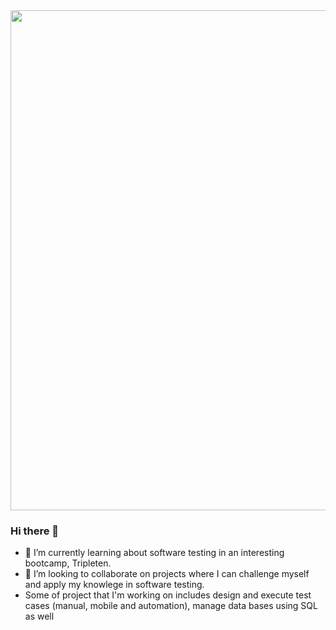 <div id="header" align="center">
  <img decoding="async" src="https://www.canva.com/design/DAGENASsbOo/LlZzZXWpWhiCbTJDEKpodA/edit?utm_content=DAGENASsbOo&utm_campaign=designshare&utm_medium=link2&utm_source=sharebutton
" width="800"/>
</div>

### Hi there 👋

- 🌱 I’m currently learning about software testing in an interesting bootcamp, Tripleten.
- 👯 I’m looking to collaborate on projects where I can challenge myself and apply my knowlege in software testing.
- Some of project that I'm working on includes design and execute test cases (manual, mobile and automation), manage data bases using SQL as well


